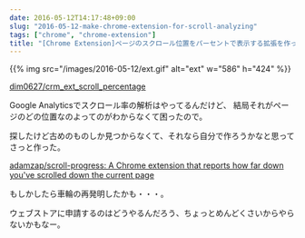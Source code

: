 ```yaml
---
date: 2016-05-12T14:17:48+09:00
slug: "2016-05-12-make-chrome-extension-for-scroll-analyzing"
tags: ["chrome", "chrome-extension"]
title: "[Chrome Extension]ページのスクロール位置をパーセントで表示する拡張を作った"
---
```


{{% img src="/images/2016-05-12/ext.gif" alt="ext" w="586" h="424" %}}

[dim0627/crm_ext_scroll_percentage](https://github.com/dim0627/crm_ext_scroll_percentage)

Google Analyticsでスクロール率の解析はやってるんだけど、
結局それがページのどの位置なのよってのがわからなくて困ったので。

探したけど古めのものしか見つからなくて、それなら自分で作ろうかなと思ってさっと作った。

[adamzap/scroll-progress: A Chrome extension that reports how far down you've scrolled down the current page](https://github.com/adamzap/scroll-progress)

もしかしたら車輪の再発明したかも・・・。

ウェブストアに申請するのはどうやるんだろう、ちょっとめんどくさいからやらないかもなー。

